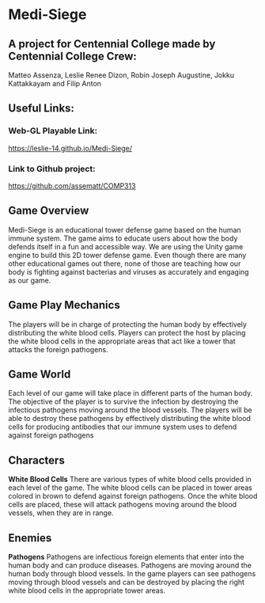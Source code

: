 # Medi-Siege
## A project for Centennial College made by Centennial College Crew:
Matteo Assenza, Leslie Renee Dizon, Robin Joseph Augustine, Jokku Kattakkayam and Filip Anton

## Useful Links:
### Web-GL Playable Link: 
https://leslie-14.github.io/Medi-Siege/
### Link to Github project:
https://github.com/assematt/COMP313

## Game Overview 
Medi-Siege is an educational tower defense game based on the human immune system. The game aims to educate users about how the body defends itself in a fun and accessible way. We are using the Unity game engine to build this 2D tower defense game. Even though there are many other educational games out there, none of those are teaching how our body is fighting against bacterias and viruses as accurately and engaging as our game.

## Game Play Mechanics	
The players will be in charge of protecting the human body by effectively distributing the white blood cells. Players can protect the host by placing the white blood cells in the appropriate areas that act like a tower that attacks the foreign pathogens.

## Game World 
Each level of our game will take place in different parts of the human body. The objective of the player is to survive the infection by destroying the infectious pathogens moving around the blood vessels. The players will be able to destroy these pathogens by effectively distributing the white blood cells for producing antibodies that our immune system uses to defend against foreign pathogens

## Characters
**White Blood Cells**
There are various types of white blood cells provided in each level of the game. The white blood cells can be placed in tower areas colored in brown to defend against foreign pathogens. Once the white blood cells are placed, these will attack pathogens moving around the blood vessels, when they are in range.

## Enemies
**Pathogens**
Pathogens are infectious foreign elements that enter into the human body and can produce diseases. Pathogens are moving around the human body through blood vessels. In the game players can see pathogens moving through blood vessels and can be destroyed by placing the right white blood cells in the appropriate tower areas.
